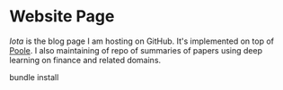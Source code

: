 # Website Page

*Iota* is the blog page I am hosting on GitHub. It's implemented on top of [Poole](https://github.com/poole/poole). I also maintaining of repo of summaries of papers using deep learning on finance and related domains.


bundle install

